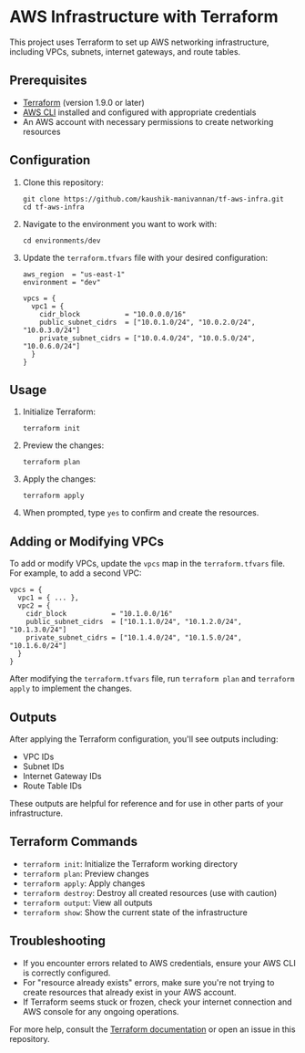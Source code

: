 # AWS Infrastructure with Terraform

This project uses Terraform to set up AWS networking infrastructure, including VPCs, subnets, internet gateways, and route tables.

## Prerequisites

- [Terraform](https://www.terraform.io/downloads.html) (version 1.9.0 or later)
- [AWS CLI](https://aws.amazon.com/cli/) installed and configured with appropriate credentials
- An AWS account with necessary permissions to create networking resources

## Configuration

1. Clone this repository:
   ```
   git clone https://github.com/kaushik-manivannan/tf-aws-infra.git
   cd tf-aws-infra
   ```

2. Navigate to the environment you want to work with:
   ```
   cd environments/dev
   ```

3. Update the `terraform.tfvars` file with your desired configuration:
   ```hcl
   aws_region  = "us-east-1"
   environment = "dev"

   vpcs = {
     vpc1 = {
       cidr_block           = "10.0.0.0/16"
       public_subnet_cidrs  = ["10.0.1.0/24", "10.0.2.0/24", "10.0.3.0/24"]
       private_subnet_cidrs = ["10.0.4.0/24", "10.0.5.0/24", "10.0.6.0/24"]
     }
   }
   ```

## Usage

1. Initialize Terraform:
   ```
   terraform init
   ```

2. Preview the changes:
   ```
   terraform plan
   ```

3. Apply the changes:
   ```
   terraform apply
   ```

4. When prompted, type `yes` to confirm and create the resources.

## Adding or Modifying VPCs

To add or modify VPCs, update the `vpcs` map in the `terraform.tfvars` file. For example, to add a second VPC:

```hcl
vpcs = {
  vpc1 = { ... },
  vpc2 = {
    cidr_block           = "10.1.0.0/16"
    public_subnet_cidrs  = ["10.1.1.0/24", "10.1.2.0/24", "10.1.3.0/24"]
    private_subnet_cidrs = ["10.1.4.0/24", "10.1.5.0/24", "10.1.6.0/24"]
  }
}
```

After modifying the `terraform.tfvars` file, run `terraform plan` and `terraform apply` to implement the changes.

## Outputs

After applying the Terraform configuration, you'll see outputs including:

- VPC IDs
- Subnet IDs
- Internet Gateway IDs
- Route Table IDs

These outputs are helpful for reference and for use in other parts of your infrastructure.

## Terraform Commands

- `terraform init`: Initialize the Terraform working directory
- `terraform plan`: Preview changes
- `terraform apply`: Apply changes
- `terraform destroy`: Destroy all created resources (use with caution)
- `terraform output`: View all outputs
- `terraform show`: Show the current state of the infrastructure

## Troubleshooting

- If you encounter errors related to AWS credentials, ensure your AWS CLI is correctly configured.
- For "resource already exists" errors, make sure you're not trying to create resources that already exist in your AWS account.
- If Terraform seems stuck or frozen, check your internet connection and AWS console for any ongoing operations.

For more help, consult the [Terraform documentation](https://www.terraform.io/docs/index.html) or open an issue in this repository.
